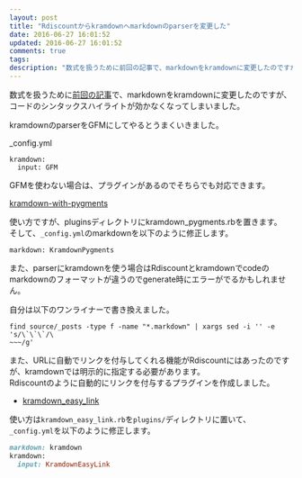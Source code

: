 ```yaml
---
layout: post
title: "Rdiscountからkramdownへmarkdownのparserを変更した"
date: 2016-06-27 16:01:52
updated: 2016-06-27 16:01:52
comments: true
tags: 
description: "数式を扱うために前回の記事で、markdownをkramdownに変更したのですが、コードのシンタックスハイライトが効かなくなってしまいました。kramdownのparserをGFMにしてやるとうまくいきました。GFMを使わない場合は、プラグインがあるのでそちらでも対応できます。"
---
```


数式を扱うために[前回の記事](/blog/2016/06/27/use-math-syntax-on-jekyll/)で、markdownをkramdownに変更したのですが、コードのシンタックスハイライトが効かなくなってしまいました。

kramdownのparserをGFMにしてやるとうまくいきました。

_config.yml

```
kramdown:
  input: GFM
```

GFMを使わない場合は、プラグインがあるのでそちらでも対応できます。

[kramdown-with-pygments](https://github.com/mvdbos/kramdown-with-pygments)

使い方ですが、pluginsディレクトリにkramdown_pygments.rbを置きます。  
そして、`_config.yml`のmarkdownを以下のように修正します。

```
markdown: KramdownPygments
```


また、parserにkramdownを使う場合はRdiscountとkramdownでcodeのmarkdownのフォーマットが違うのでgenerate時にエラーがでるかもしれません。

自分は以下のワンライナーで書き換えました。

```
find source/_posts -type f -name "*.markdown" | xargs sed -i '' -e 's/\`\`\`/\
~~~/g'
```

また、URLに自動でリンクを付与してくれる機能がRdiscountにはあったのですが、kramdownでは明示的に指定する必要があります。  
Rdiscountのように自動的にリンクを付与するプラグインを作成しました。

* [kramdown_easy_link](https://github.com/shoyan/kramdown_easy_link)

使い方は`kramdown_easy_link.rb`を`plugins/`ディレクトリに置いて、`_config.yml`を以下のように修正します。

```ruby
markdown: kramdown
kramdown:
  input: KramdownEasyLink
```

